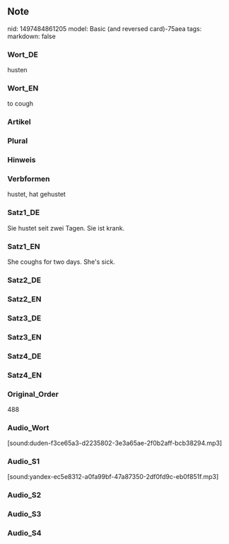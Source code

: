 ## Note
nid: 1497484861205
model: Basic (and reversed card)-75aea
tags: 
markdown: false

### Wort_DE
husten

### Wort_EN
to cough

### Artikel


### Plural


### Hinweis


### Verbformen
hustet, hat gehustet

### Satz1_DE
Sie hustet seit zwei Tagen. Sie ist krank.

### Satz1_EN
She coughs for two days. She's sick.

### Satz2_DE


### Satz2_EN


### Satz3_DE


### Satz3_EN


### Satz4_DE


### Satz4_EN


### Original_Order
488

### Audio_Wort
[sound:duden-f3ce65a3-d2235802-3e3a65ae-2f0b2aff-bcb38294.mp3]

### Audio_S1
[sound:yandex-ec5e8312-a0fa99bf-47a87350-2df0fd9c-eb0f851f.mp3]

### Audio_S2


### Audio_S3


### Audio_S4

